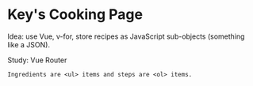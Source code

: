 # Key's Cooking Page

Idea: use Vue, v-for, store recipes as JavaScript sub-objects (something like a JSON).

Study: Vue Router

```
Ingredients are <ul> items and steps are <ol> items.


```